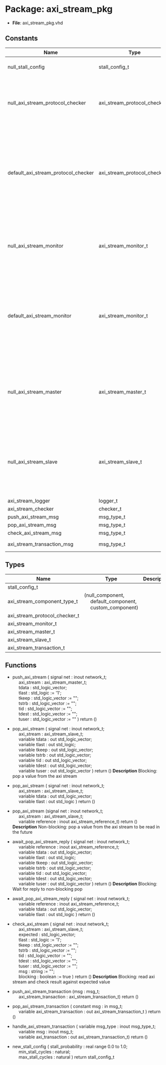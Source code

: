 # Package: axi_stream_pkg

- **File**: axi_stream_pkg.vhd
## Constants

| Name                                | Type                          | Value                                                                                                                                                                                                                                                                                                                                                                                                                                                                                                                                                                                                                                                                | Description                                                                                                                                                   |
| ----------------------------------- | ----------------------------- | -------------------------------------------------------------------------------------------------------------------------------------------------------------------------------------------------------------------------------------------------------------------------------------------------------------------------------------------------------------------------------------------------------------------------------------------------------------------------------------------------------------------------------------------------------------------------------------------------------------------------------------------------------------------- | ------------------------------------------------------------------------------------------------------------------------------------------------------------- |
| null_stall_config                   | stall_config_t                |  (     stall_probability => 0.0,<br><span style="padding-left:20px">     min_stall_cycles  => 0,<br><span style="padding-left:20px">     max_stall_cycles  => 0     )                                                                                                                                                                                                                                                                                                                                                                                                                                                                                                |                                                                                                                                                               |
| null_axi_stream_protocol_checker    | axi_stream_protocol_checker_t |  (     p_type        => null_component,<br><span style="padding-left:20px">     p_actor       => null_actor,<br><span style="padding-left:20px">     p_data_length => 0,<br><span style="padding-left:20px">     p_id_length   => 0,<br><span style="padding-left:20px">     p_dest_length => 0,<br><span style="padding-left:20px">     p_user_length => 0,<br><span style="padding-left:20px">     p_logger      => null_logger,<br><span style="padding-left:20px">     p_max_waits   => 0   )                                                                                                                                                                    |                                                                                                                                                               |
| default_axi_stream_protocol_checker | axi_stream_protocol_checker_t |  (     p_type        => default_component,<br><span style="padding-left:20px">     p_actor       => null_actor,<br><span style="padding-left:20px">     p_data_length => 0,<br><span style="padding-left:20px">     p_id_length   => 0,<br><span style="padding-left:20px">     p_dest_length => 0,<br><span style="padding-left:20px">     p_user_length => 0,<br><span style="padding-left:20px">     p_logger      => null_logger,<br><span style="padding-left:20px">     p_max_waits   => 0   )                                                                                                                                                                 |  The default protocol checker is used to specify that the checker  configuration is defined by the parent component into which the checker is  instantiated.  |
| null_axi_stream_monitor             | axi_stream_monitor_t          |  (     p_type             => null_component,<br><span style="padding-left:20px">     p_actor            => null_actor,<br><span style="padding-left:20px">     p_data_length      => 0,<br><span style="padding-left:20px">     p_id_length        => 0,<br><span style="padding-left:20px">     p_dest_length      => 0,<br><span style="padding-left:20px">     p_user_length      => 0,<br><span style="padding-left:20px">     p_logger           => null_logger,<br><span style="padding-left:20px">     p_protocol_checker => null_axi_stream_protocol_checker   )                                                                                             |                                                                                                                                                               |
| default_axi_stream_monitor          | axi_stream_monitor_t          |  (     p_type             => default_component,<br><span style="padding-left:20px">     p_actor            => null_actor,<br><span style="padding-left:20px">     p_data_length      => 0,<br><span style="padding-left:20px">     p_id_length        => 0,<br><span style="padding-left:20px">     p_dest_length      => 0,<br><span style="padding-left:20px">     p_user_length      => 0,<br><span style="padding-left:20px">     p_logger           => null_logger,<br><span style="padding-left:20px">     p_protocol_checker => null_axi_stream_protocol_checker   )                                                                                          |  The default monitor is used to specify that the monitor  configuration is defined by the parent component into which the monitor is  instantiated.           |
| null_axi_stream_master              | axi_stream_master_t           |  (     p_actor            => null_actor,<br><span style="padding-left:20px">     p_data_length      => 0,<br><span style="padding-left:20px">     p_id_length        => 0,<br><span style="padding-left:20px">     p_dest_length      => 0,<br><span style="padding-left:20px">     p_user_length      => 0,<br><span style="padding-left:20px">     p_stall_config     => null_stall_config,<br><span style="padding-left:20px">     p_logger           => null_logger,<br><span style="padding-left:20px">     p_monitor          => null_axi_stream_monitor,<br><span style="padding-left:20px">     p_protocol_checker => null_axi_stream_protocol_checker     ) |                                                                                                                                                               |
| null_axi_stream_slave               | axi_stream_slave_t            |  (     p_actor            => null_actor,<br><span style="padding-left:20px">     p_data_length      => 0,<br><span style="padding-left:20px">     p_id_length        => 0,<br><span style="padding-left:20px">     p_dest_length      => 0,<br><span style="padding-left:20px">     p_user_length      => 0,<br><span style="padding-left:20px">     p_stall_config     => null_stall_config,<br><span style="padding-left:20px">     p_logger           => null_logger,<br><span style="padding-left:20px">     p_monitor          => null_axi_stream_monitor,<br><span style="padding-left:20px">     p_protocol_checker => null_axi_stream_protocol_checker     ) |                                                                                                                                                               |
| axi_stream_logger                   | logger_t                      |  get_logger("vunit_lib:axi_stream_pkg")                                                                                                                                                                                                                                                                                                                                                                                                                                                                                                                                                                                                                              |                                                                                                                                                               |
| axi_stream_checker                  | checker_t                     |  new_checker(axi_stream_logger)                                                                                                                                                                                                                                                                                                                                                                                                                                                                                                                                                                                                                                      |                                                                                                                                                               |
| push_axi_stream_msg                 | msg_type_t                    |  new_msg_type("push axi stream")                                                                                                                                                                                                                                                                                                                                                                                                                                                                                                                                                                                                                                     |                                                                                                                                                               |
| pop_axi_stream_msg                  | msg_type_t                    |  new_msg_type("pop axi stream")                                                                                                                                                                                                                                                                                                                                                                                                                                                                                                                                                                                                                                      |                                                                                                                                                               |
| check_axi_stream_msg                | msg_type_t                    |  new_msg_type("check axi stream")                                                                                                                                                                                                                                                                                                                                                                                                                                                                                                                                                                                                                                    |                                                                                                                                                               |
| axi_stream_transaction_msg          | msg_type_t                    |  new_msg_type("axi stream transaction")                                                                                                                                                                                                                                                                                                                                                                                                                                                                                                                                                                                                                              |                                                                                                                                                               |
## Types

| Name                          | Type                                                                                                                           | Description |
| ----------------------------- | ------------------------------------------------------------------------------------------------------------------------------ | ----------- |
| stall_config_t                |                                                                                                                                |             |
| axi_stream_component_type_t   | (null_component,<br><span style="padding-left:20px"> default_component,<br><span style="padding-left:20px"> custom_component)  |             |
| axi_stream_protocol_checker_t |                                                                                                                                |             |
| axi_stream_monitor_t          |                                                                                                                                |             |
| axi_stream_master_t           |                                                                                                                                |             |
| axi_stream_slave_t            |                                                                                                                                |             |
| axi_stream_transaction_t      |                                                                                                                                |             |
## Functions
- push_axi_stream <font id="function_arguments">( signal net : inout network_t;<br><span style="padding-left:20px"> axi_stream : axi_stream_master_t;<br><span style="padding-left:20px"> tdata      : std_logic_vector;<br><span style="padding-left:20px"> tlast      : std_logic        := '1';<br><span style="padding-left:20px"> tkeep      : std_logic_vector := "";<br><span style="padding-left:20px"> tstrb      : std_logic_vector := "";<br><span style="padding-left:20px"> tid        : std_logic_vector := "";<br><span style="padding-left:20px"> tdest      : std_logic_vector := "";<br><span style="padding-left:20px"> tuser      : std_logic_vector := "" ) </font> <font id="function_return">return ()</font>
- pop_axi_stream <font id="function_arguments">( signal net : inout network_t;<br><span style="padding-left:20px"> axi_stream : axi_stream_slave_t;<br><span style="padding-left:20px"> variable tdata : out std_logic_vector;<br><span style="padding-left:20px"> variable tlast : out std_logic;<br><span style="padding-left:20px"> variable tkeep : out std_logic_vector;<br><span style="padding-left:20px"> variable tstrb : out std_logic_vector;<br><span style="padding-left:20px"> variable tid   : out std_logic_vector;<br><span style="padding-left:20px"> variable tdest : out std_logic_vector;<br><span style="padding-left:20px"> variable tuser : out std_logic_vector ) </font> <font id="function_return">return ()</font>
**Description**
 Blocking: pop a value from the axi stream

- pop_axi_stream <font id="function_arguments">( signal net : inout network_t;<br><span style="padding-left:20px"> axi_stream : axi_stream_slave_t;<br><span style="padding-left:20px"> variable tdata : out std_logic_vector;<br><span style="padding-left:20px"> variable tlast : out std_logic ) </font> <font id="function_return">return ()</font>
- pop_axi_stream <font id="function_arguments">(signal net : inout network_t;<br><span style="padding-left:20px"> axi_stream : axi_stream_slave_t;<br><span style="padding-left:20px"> variable reference : inout axi_stream_reference_t) </font> <font id="function_return">return ()</font>
**Description**
 Non-blocking: pop a value from the axi stream to be read in the future

- await_pop_axi_stream_reply <font id="function_arguments">( signal net : inout network_t;<br><span style="padding-left:20px"> variable reference : inout axi_stream_reference_t;<br><span style="padding-left:20px"> variable tdata     : out std_logic_vector;<br><span style="padding-left:20px"> variable tlast     : out std_logic;<br><span style="padding-left:20px"> variable tkeep     : out std_logic_vector;<br><span style="padding-left:20px"> variable tstrb     : out std_logic_vector;<br><span style="padding-left:20px"> variable tid       : out std_logic_vector;<br><span style="padding-left:20px"> variable tdest     : out std_logic_vector;<br><span style="padding-left:20px"> variable tuser     : out std_logic_vector ) </font> <font id="function_return">return ()</font>
**Description**
 Blocking: Wait for reply to non-blocking pop

- await_pop_axi_stream_reply <font id="function_arguments">( signal net : inout network_t;<br><span style="padding-left:20px"> variable reference : inout axi_stream_reference_t;<br><span style="padding-left:20px"> variable tdata     : out std_logic_vector;<br><span style="padding-left:20px"> variable tlast     : out std_logic ) </font> <font id="function_return">return ()</font>
- check_axi_stream <font id="function_arguments">( signal net : inout network_t;<br><span style="padding-left:20px"> axi_stream   : axi_stream_slave_t;<br><span style="padding-left:20px"> expected : std_logic_vector;<br><span style="padding-left:20px"> tlast    : std_logic        := '1';<br><span style="padding-left:20px"> tkeep    : std_logic_vector := "";<br><span style="padding-left:20px"> tstrb    : std_logic_vector := "";<br><span style="padding-left:20px"> tid      : std_logic_vector := "";<br><span style="padding-left:20px"> tdest    : std_logic_vector := "";<br><span style="padding-left:20px"> tuser    : std_logic_vector := "";<br><span style="padding-left:20px"> msg      : string           := "";<br><span style="padding-left:20px"> blocking : boolean          := true ) </font> <font id="function_return">return ()</font>
**Description**
 Blocking: read axi stream and check result against expected value

- push_axi_stream_transaction <font id="function_arguments">(msg : msg_t;<br><span style="padding-left:20px"> axi_stream_transaction : axi_stream_transaction_t) </font> <font id="function_return">return ()</font>
- pop_axi_stream_transaction <font id="function_arguments">( constant msg                    : in msg_t;<br><span style="padding-left:20px"> variable axi_stream_transaction : out axi_stream_transaction_t ) </font> <font id="function_return">return ()</font>
- handle_axi_stream_transaction <font id="function_arguments">( variable msg_type        : inout msg_type_t;<br><span style="padding-left:20px"> variable msg             : inout msg_t;<br><span style="padding-left:20px"> variable axi_transaction : out axi_stream_transaction_t) </font> <font id="function_return">return ()</font>
- new_stall_config <font id="function_arguments">( stall_probability : real range 0.0 to 1.0;<br><span style="padding-left:20px"> min_stall_cycles  : natural;<br><span style="padding-left:20px"> max_stall_cycles  : natural ) </font> <font id="function_return">return stall_config_t </font>
